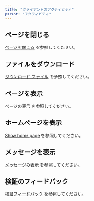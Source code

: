 ```yaml
---
title: "クライアントのアクティビティ"
parent: "アクティビティ"
---
```


## ページを閉じる

[ページを閉じる](close-page) を参照してください。

## ファイルをダウンロード

[ダウンロード ファイル](download-file) を参照してください。

## ページを表示

[ページの表示](show-page) を参照してください。

## ホームページを表示

[Show home page](show-home-page) を参照してください。

## メッセージを表示

[メッセージの表示](show-message) を参照してください。

## 検証のフィードバック

[検証フィードバック](validation-feedback) を参照してください。
